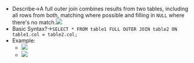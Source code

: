 - Describe→A full outer join combines results from two tables, including all rows from both, matching where possible and filling in `NULL` where there's no match.![](https://remnote-user-data.s3.amazonaws.com/Ii0fHhUNpnbLgEN0avI3NaEe47ExUiPb0uP-99XxZte5G1hWi7DMcQ06_JPiB9460cLoAZmvzMn6y6D_GBGkxTa6UmPgArkGidlitNtvEC35lxkyDcV02KGFNGuOtKDq.png)
- Basic Syntax?→`SELECT * FROM table1 FULL OUTER JOIN table2 ON table1.col = table2.col;` 
- Example:
    - ![](https://remnote-user-data.s3.amazonaws.com/4vnAoRjIy9KgxL3cjEFXCrxkzuLNmAdPbk0KmLyRfQ5syMTq5fNvZfSoPsBcZ2n667zx9vJdHBUq9LVpxYh0vMM0tLYgtE-iVWgUmUmC82hkgi3t-7CfGq5NwJ6lXk2Z.png)
    - ![](https://remnote-user-data.s3.amazonaws.com/IPjxsAeflC2Qma4rKBziiMLJzjhwxkasFWFHC6HiGWA3IE9zgimdMpbJ1K1HiyupqJ5prICmWgg29FbCYwE8PZe2S5GvswUbi8xoLux3mJzoYNRBVE3NiiuiOvqwHgnt.png)
